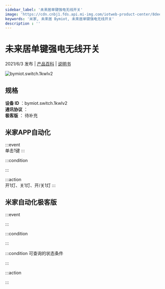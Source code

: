 ```yaml
---
sidebar_label: '未来居单键强电无线开关'
image: 'https://cdn.cnbj1.fds.api.mi-img.com/iotweb-product-center/8dee48c1ef6bd1fd74dc18f7b2db9b32_一开1键面板_168.png?GalaxyAccessKeyId=AKVGLQWBOVIRQ3XLEW&Expires=9223372036854775807&Signature=rByKcHtFeFCCqEdDfyWuxRibowc='
keywords: '米家, 未来居 Bymiot, 未来居单键强电无线开关'
description : ''
---
```

# 未来居单键强电无线开关

2021/6/3 发布 | [产品百科](https://home.mi.com/webapp/content/baike/product/index.html?model=bymiot.switch.1kwlv2/) | [说明书](https://home.mi.com/views/introduction.html?model=bymiot.switch.1kwlv2&region=cn)

![bymiot.switch.1kwlv2](https://cdn.cnbj1.fds.api.mi-img.com/iotweb-product-center/8dee48c1ef6bd1fd74dc18f7b2db9b32_一开1键面板_168.png?GalaxyAccessKeyId=AKVGLQWBOVIRQ3XLEW&Expires=9223372036854775807&Signature=rByKcHtFeFCCqEdDfyWuxRibowc=)

## 规格  
> 
**设备 ID** ：bymiot.switch.1kwlv2  
**通讯协议** ：  
**极客版**  ： 待补充 


## 米家APP自动化  

:::event  
单击1键
:::

:::condition  

:::

:::action   
开1灯、关1灯、开/关1灯
:::

## 米家自动化极客版  

:::event  

:::

:::condition  

:::

:::condition 可查询的状态条件  

:::

:::action  

:::

        
